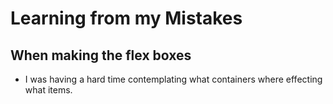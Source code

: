 # Learning from my Mistakes
## When making the flex boxes
- I was having a hard time contemplating what containers where effecting what items.
 